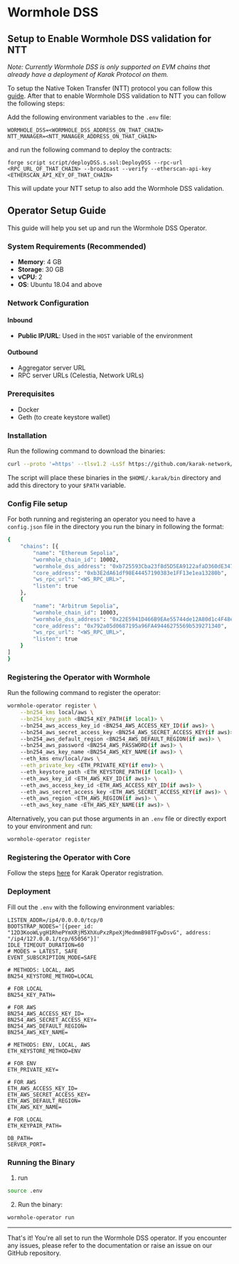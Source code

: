 # Wormhole DSS

## Setup to Enable Wormhole DSS validation for NTT

_Note: Currently Wormhole DSS is only supported on EVM chains that already have a deployment of Karak Protocol on them._

To setup the Native Token Transfer (NTT) protocol you can follow this [guide](https://wormhole.com/docs/build/contract-integrations/native-token-transfers/deployment-process/deploy-to-evm/). After that to enable Wormhole DSS validation to NTT you can follow the following steps:

Add the following environment variables to the `.env` file:

```
WORMHOLE_DSS=<WORMHOLE_DSS_ADDRESS_ON_THAT_CHAIN>
NTT_MANAGER=<NTT_MANAGER_ADDRESS_ON_THAT_CHAIN>
```

and run the following command to deploy the contracts:

```
forge script script/deployDSS.s.sol:DeployDSS --rpc-url <RPC_URL_OF_THAT_CHAIN> --broadcast --verify --etherscan-api-key <ETHERSCAN_API_KEY_OF_THAT_CHAIN>
```

This will update your NTT setup to also add the Wormhole DSS validation.

## Operator Setup Guide

This guide will help you set up and run the Wormhole DSS Operator.

### System Requirements (Recommended)
- **Memory**: 4 GB
- **Storage**: 30 GB
- **vCPU**: 2
- **OS**: Ubuntu 18.04 and above

### Network Configuration

#### Inbound
- **Public IP/URL**: Used in the `HOST` variable of the environment

#### Outbound
- Aggregator server URL
- RPC server URLs (Celestia, Network URLs)

### Prerequisites
- Docker
- Geth (to create keystore wallet)

### Installation

Run the following command to download the binaries:

```bash
curl --proto '=https' --tlsv1.2 -LsSf https://github.com/karak-network/wormhole-dss-operator/releases/download/wormhole-operator-v0.0.1/wormhole-operator-installer.sh | sh
````

The script will place these binaries in the `$HOME/.karak/bin` directory and add this directory to your `$PATH` variable.

### Config File setup

For both running and registering an operator you need to have a `config.json` file in the directory you run the binary in following the format:

```bash
{
    "chains": [{
        "name": "Ethereum Sepolia",
        "wormhole_chain_id": 10002,
        "wormhole_dss_address": "0xb725593Cba23f8d5D5EA9122afaD360dE34716c2",
        "core_address": "0xb3E2dA61df98E44457190383e1FF13e1ea13280b",
        "ws_rpc_url": "<WS_RPC_URL>",
        "listen": true
    },
    {
        "name": "Arbitrum Sepolia",
        "wormhole_chain_id": 10003,
        "wormhole_dss_address": "0x22E5941D466B9EAe55744de12A80d1c4F48eb5BD",
        "core_address": "0x792a05d0687195a96FA49446275569b539271340",
        "ws_rpc_url": "<WS_RPC_URL>",
        "listen": true
    }
]
}
```

### Registering the Operator with Wormhole

Run the following command to register the operator:

```bash
wormhole-operator register \
    --bn254_kms local/aws \
    --bn254_key_path <BN254_KEY_PATH(if local)> \
    --bn254_aws_access_key_id <BN254_AWS_ACCESS_KEY_ID(if aws)> \
    --bn254_aws_secret_access_key <BN254_AWS_SECRET_ACCESS_KEY(if aws)> \
    --bn254_aws_default_region <BN254_AWS_DEFAULT_REGION(if aws)> \
    --bn254_aws_password <BN254_AWS_PASSWORD(if aws)> \
    --bn254_aws_key_name <BN254_AWS_KEY_NAME(if aws)> \
    --eth_kms env/local/aws \
    --eth_private_key <ETH_PRIVATE_KEY(if env)> \
    --eth_keystore_path <ETH_KEYSTORE_PATH(if local)> \
    --eth_aws_key_id <ETH_AWS_KEY_ID(if aws)> \
    --eth_aws_access_key_id <ETH_AWS_ACCESS_KEY_ID(if aws)> \
    --eth_aws_secret_access_key <ETH_AWS_SECRET_ACCESS_KEY(if aws)> \
    --eth_aws_region <ETH_AWS_REGION(if aws)> \
    --eth_aws_key_name <ETH_AWS_KEY_NAME(if aws)> \
```

Alternatively, you can put those arguments in an `.env` file or directly export to your environment and run:

```bash
wormhole-operator register
```

### Registering the Operator with Core

Follow the steps [here](https://docs.karak.network/operators/registration) for Karak Operator registration.

### Deployment

Fill out the `.env` with the following environment variables:

```
LISTEN_ADDR=/ip4/0.0.0.0/tcp/0
BOOTSTRAP_NODES='[{peer_id: "12D3KooWLygH1RhePYmXRjM5XhXuPxzRpeXjMedmmB98TFgwDsvG", address: "/ip4/127.0.0.1/tcp/65056"}]'
IDLE_TIMEOUT_DURATION=60
# MODES = LATEST, SAFE
EVENT_SUBSCRIPTION_MODE=SAFE

# METHODS: LOCAL, AWS
BN254_KEYSTORE_METHOD=LOCAL

# FOR LOCAL
BN254_KEY_PATH=

# FOR AWS
BN254_AWS_ACCESS_KEY_ID=
BN254_AWS_SECRET_ACCESS_KEY=
BN254_AWS_DEFAULT_REGION=
BN254_AWS_KEY_NAME=

# METHODS: ENV, LOCAL, AWS
ETH_KEYSTORE_METHOD=ENV

# FOR ENV
ETH_PRIVATE_KEY=

# FOR AWS
ETH_AWS_ACCESS_KEY_ID=
ETH_AWS_SECRET_ACCESS_KEY=
ETH_AWS_DEFAULT_REGION=
ETH_AWS_KEY_NAME=

# FOR LOCAL
ETH_KEYPAIR_PATH=

DB_PATH=
SERVER_PORT=
```

### Running the Binary

1. run 
```bash 
source .env
 ```
2. Run the binary:

```bash 
wormhole-operator run
```

---

That's it! You're all set to run the Wormhole DSS operator. If you encounter any issues, please refer to the documentation or raise an issue on our GitHub repository.
